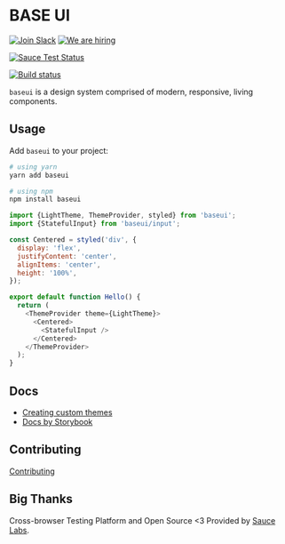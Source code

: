 # BASE UI

[![Join Slack](https://img.shields.io/badge/Join%20us%20on-Slack-e01563.svg)](https://join.slack.com/t/baseui/shared_invite/enQtNDI0NTgwMjU0NDUyLTk3YzM1NWY2MjY3NTVjNjk3NzY1MTE5OTI4Y2Q2ZmVkMTUyNDc1MTcwYjZhYjlhOWQ2M2NjOWJkZmQyNjFlYTA) [![We are hiring](https://img.shields.io/badge/We%20are%20hiring-Join%20us!-blue.svg)](https://www.uber.com/careers/list/40899)

[![Sauce Test Status](https://saucelabs.com/browser-matrix/gergelyke.svg)](https://saucelabs.com/u/gergelyke)

[![Build status](https://badge.buildkite.com/92a7500cd98f619621c4801833d8b358c2fd79efc9b98f1b98.svg?branch=master)](https://buildkite.com/uberopensource/baseui)

`baseui` is a design system comprised of modern, responsive, living components.

## Usage

Add `baseui` to your project:

```bash
# using yarn
yarn add baseui

# using npm
npm install baseui
```

```javascript
import {LightTheme, ThemeProvider, styled} from 'baseui';
import {StatefulInput} from 'baseui/input';

const Centered = styled('div', {
  display: 'flex',
  justifyContent: 'center',
  alignItems: 'center',
  height: '100%',
});

export default function Hello() {
  return (
    <ThemeProvider theme={LightTheme}>
      <Centered>
        <StatefulInput />
      </Centered>
    </ThemeProvider>
  );
}
```

## Docs

* [Creating custom themes](src/themes/README.md)
* [Docs by Storybook](https://baseui.netlify.com/)

## Contributing

[Contributing](CONTRIBUTING.md)

## Big Thanks

Cross-browser Testing Platform and Open Source <3 Provided by [Sauce Labs][sauce-homepage].

[sauce-homepage]: https://saucelabs.com